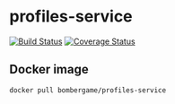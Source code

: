 # profiles-service

[![Build Status](https://travis-ci.com/bombergame/profiles-service.svg?branch=master)](https://travis-ci.com/bombergame/profiles-service)
[![Coverage Status](https://coveralls.io/repos/github/bombergame/profiles-service/badge.svg?branch=master)](https://coveralls.io/github/bombergame/profiles-service?branch=master)

## Docker image

```
docker pull bombergame/profiles-service
```
